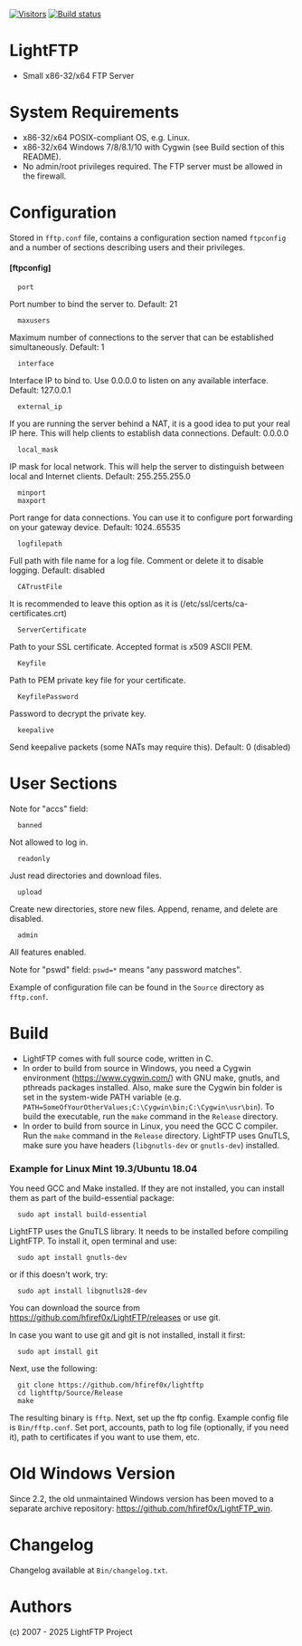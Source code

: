 [![Visitors](https://api.visitorbadge.io/api/visitors?path=https%3A%2F%2Fgithub.com%2Fhfiref0x%2FLightFTP&countColor=%23263759&style=flat)](https://visitorbadge.io/status?path=https%3A%2F%2Fgithub.com%2Fhfiref0x%2FLightFTP) [![Build status](https://ci.appveyor.com/api/projects/status/0mvll9a7emrqo0a7?svg=true)](https://ci.appveyor.com/project/hfiref0x/lightftp)

# LightFTP
* Small x86-32/x64 FTP Server

# System Requirements

* x86-32/x64 POSIX-compliant OS, e.g. Linux.
* x86-32/x64 Windows 7/8/8.1/10 with Cygwin (see Build section of this README).
* No admin/root privileges required. The FTP server must be allowed in the firewall.

# Configuration

Stored in `fftp.conf` file, contains a configuration section named `ftpconfig` and a number of sections describing users and their privileges. 

#### [ftpconfig]

      port

Port number to bind the server to.
Default: 21

      maxusers

Maximum number of connections to the server that can be established simultaneously.
Default: 1

      interface

Interface IP to bind to. Use 0.0.0.0 to listen on any available interface.
Default: 127.0.0.1

      external_ip

If you are running the server behind a NAT, it is a good idea to put your real IP here.
This will help clients to establish data connections.
Default: 0.0.0.0

      local_mask

IP mask for local network.
This will help the server to distinguish between local and Internet clients.
Default: 255.255.255.0

      minport
      maxport

Port range for data connections. You can use it to configure port forwarding on your gateway device.
Default: 1024..65535

      logfilepath

Full path with file name for a log file. Comment or delete it to disable logging.
Default: disabled

      CATrustFile

It is recommended to leave this option as it is (/etc/ssl/certs/ca-certificates.crt)

      ServerCertificate

Path to your SSL certificate. Accepted format is x509 ASCII PEM.

      Keyfile

Path to PEM private key file for your certificate.

      KeyfilePassword

Password to decrypt the private key.

      keepalive

Send keepalive packets (some NATs may require this).
Default: 0 (disabled)


# User Sections

Note for "accs" field:

      banned

Not allowed to log in.

      readonly

Just read directories and download files.

      upload

Create new directories, store new files. Append, rename, and delete are disabled.
      
      admin

All features enabled.

Note for "pswd" field:
`pswd=*` means "any password matches".

Example of configuration file can be found in the `Source` directory as `fftp.conf`.

# Build 

* LightFTP comes with full source code, written in C.
* In order to build from source in Windows, you need a Cygwin environment (https://www.cygwin.com/) with GNU make, gnutls, and pthreads packages installed. Also, make sure the Cygwin bin folder is set in the system-wide PATH variable (e.g. `PATH=SomeOfYourOtherValues;C:\Cygwin\bin;C:\Cygwin\usr\bin`). To build the executable, run the `make` command in the `Release` directory.
* In order to build from source in Linux, you need the GCC C compiler. Run the `make` command in the `Release` directory. LightFTP uses GnuTLS, make sure you have headers (`libgnutls-dev` or `gnutls-dev`) installed.

### Example for Linux Mint 19.3/Ubuntu 18.04

You need GCC and Make installed. If they are not installed, you can install them as part of the build-essential package:

      sudo apt install build-essential
      
LightFTP uses the GnuTLS library. It needs to be installed before compiling LightFTP. To install it, open terminal and use:

      sudo apt install gnutls-dev
	  
or if this doesn't work, try:

      sudo apt install libgnutls28-dev  
      
You can download the source from https://github.com/hfiref0x/LightFTP/releases or use git. 

In case you want to use git and git is not installed, install it first:

      sudo apt install git
      
Next, use the following:

      git clone https://github.com/hfiref0x/lightftp
      cd lightftp/Source/Release
      make
      
The resulting binary is `fftp`. Next, set up the ftp config. Example config file is `Bin/fftp.conf`. Set port, accounts, path to log file (optionally, if you need it), path to certificates if you want to use them, etc.

# Old Windows Version

Since 2.2, the old unmaintained Windows version has been moved to a separate archive repository: https://github.com/hfiref0x/LightFTP_win.

# Changelog

Changelog available at `Bin/changelog.txt`.

# Authors

(c) 2007 - 2025 LightFTP Project
